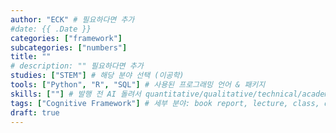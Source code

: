 ```yaml
---
author: "ECK" # 필요하다면 추가
#date: {{ .Date }}
categories: ["framework"]
subcategories: ["numbers"]
title: ""
# description: "" 필요하다면 추가
studies: ["STEM"] # 해당 분야 선택 (이공학)
tools: ["Python", "R", "SQL"] # 사용된 프로그래밍 언어 & 패키지
skills: [""] # 발행 전 AI 돌려서 quantitative/qualitative/technical/academic skillset 추출하기
tags: ["Cognitive Framework"] # 세부 분야: book report, lecture, class, data science, data analytics, mathematics, statistics, Python, R, SQL, Linux, Ubuntu, DB, algorithm, ML, AI, LaTeX, Hugo
draft: true
---
```

